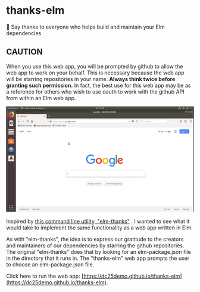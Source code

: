 # thanks-elm

🌟 Say thanks to everyone who helps build and maintain your Elm dependencies

## CAUTION

When you use this web app, you will be prompted by github to allow the web app to work on your behalf.  This is necessary because the web app will be starring repositories in your name.  **Always think twice before granting such permission.**  In fact, the best use for this web app may be as a reference for others who wish to use oauth to work with the github API from within an Elm web app.


![Example gif](https://github.com/dc25demo/thanks-elm/raw/master/thanksElmVideoB854.gif)

Inspired by [this command line utility, "elm-thanks"](https://github.com/zwilias/elm-thanks) .  I wanted to see what it would take to implement the same functionality as a web app written in Elm.

As with "elm-thanks", the idea is to express our gratitude to the creators and maintainers of our dependencies by starring the github repositories. The original "elm-thanks" does that by looking for an elm-package.json file in the directory that it runs in.  The "thanks-elm" web app prompts the user to choose an elm-package.json file.

Click here to run the web app: [https://dc25demo.github.io/thanks-elm](https://dc25demo.github.io/thanks-elm).  

